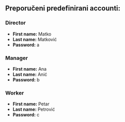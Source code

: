 ## Preporučeni predefinirani accounti:

### Director

- **First name:** Matko
- **Last name:** Matković
- **Password:** a

### Manager

- **First name:** Ana
- **Last name:** Anić
- **Password:** b

### Worker

- **First name:** Petar
- **Last name:** Petrović
- **Password:** c
